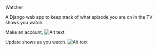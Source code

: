 Watcher

A Django web app to keep track of what episode you are on in the TV shows you watch.

Make an account,
![Alt text](http://i.imgur.com/NCSVfBd.png)

Update shows as you watch.
![Alt text](http://i.imgur.com/MRAwdEJ.png)
